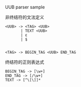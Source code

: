 UUB parser sample

非终结符的文法定义
```
<UUB> -> <TAG> <UUB>
       | TEXT <UUB>
       | ε
       | $


<TAG> -> BEGIN_TAG <UUB> END_TAG
```


终结符的正则表达式
```
BEGIN_TAG -> [\w+]
END_TAG -> [/\w+]
TEXT -> [^\[\]]*
```

